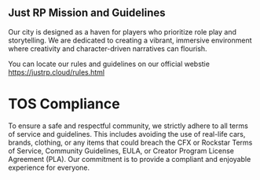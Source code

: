 
## Just RP Mission and Guidelines

Our city is designed as a haven for players who prioritize role play and storytelling. We are dedicated to creating a vibrant, immersive environment where creativity and character-driven narratives can flourish.

You can locate our rules and guidelines on our official webstie https://justrp.cloud/rules.html

# TOS Compliance

To ensure a safe and respectful community, we strictly adhere to all terms of service and guidelines. This includes avoiding the use of real-life cars, brands, clothing, or any items that could breach the CFX or Rockstar Terms of Service, Community Guidelines, EULA, or Creator Program License Agreement (PLA). Our commitment is to provide a compliant and enjoyable experience for everyone.

